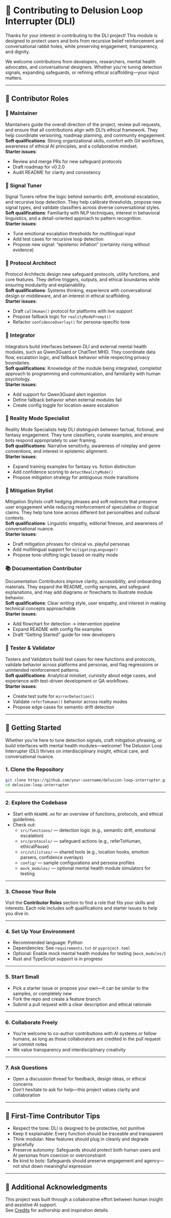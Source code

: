 # 🧠 Contributing to Delusion Loop Interrupter (DLI)

Thanks for your interest in contributing to the DLI project! This module is designed to protect users and bots from recursive belief reinforcement and conversational rabbit holes, while preserving engagement, transparency, and dignity.

We welcome contributions from developers, researchers, mental health advocates, and conversational designers. Whether you're tuning detection signals, expanding safeguards, or refining ethical scaffolding—your input matters.

---

## 🧩 Contributor Roles

### 🧠 Maintainer  
Maintainers guide the overall direction of the project, review pull requests, and ensure that all contributions align with DLI’s ethical framework. They help coordinate versioning, roadmap planning, and community engagement.  
**Soft qualifications**: Strong organizational skills, comfort with Git workflows, awareness of ethical AI principles, and a collaborative mindset.  
**Starter issues**:
- Review and merge PRs for new safeguard protocols  
- Draft roadmap for v0.2.0  
- Audit README for clarity and consistency

### 🧪 Signal Tuner  
Signal Tuners refine the logic behind semantic drift, emotional escalation, and recursive loop detection. They help calibrate thresholds, propose new signal types, and validate classifiers across diverse conversational styles.  
**Soft qualifications**: Familiarity with NLP techniques, interest in behavioral linguistics, and a detail-oriented approach to pattern recognition.  
**Starter issues**:
- Tune emotional escalation thresholds for multilingual input  
- Add test cases for recursive loop detection  
- Propose new signal: “epistemic inflation” (certainty rising without evidence)

### 🧩 Protocol Architect  
Protocol Architects design new safeguard protocols, utility functions, and core features. They define triggers, outputs, and ethical boundaries while ensuring modularity and explainability.  
**Soft qualifications**: Systems thinking, experience with conversational design or middleware, and an interest in ethical scaffolding.  
**Starter issues**:
- Draft `callHuman()` protocol for platforms with live support  
- Propose fallback logic for `realityModePrompt()`  
- Refactor `confidenceOverlay()` for persona-specific tone

### 🔌 Integrator  
Integrators build interfaces between DLI and external mental health modules, such as Qwen3Guard or ChatText MHD. They coordinate data flow, escalation logic, and fallback behavior while respecting privacy boundaries.  
**Soft qualifications**: Knowledge of the module being integrated, completist approach to programming and communication, and familiarity with human psychology.  
**Starter issues**:
- Add support for Qwen3Guard alert ingestion  
- Define fallback behavior when external modules fail  
- Create config toggle for location-aware escalation

### 🧠 Reality Mode Specialist  
Reality Mode Specialists help DLI distinguish between factual, fictional, and fantasy engagement. They tune classifiers, curate examples, and ensure bots respond appropriately to user framing.  
**Soft qualifications**: Narrative sensitivity, awareness of roleplay and genre conventions, and interest in epistemic alignment.  
**Starter issues**:
- Expand training examples for fantasy vs. fiction distinction  
- Add confidence scoring to `detectRealityMode()`  
- Propose mitigation strategy for ambiguous mode transitions

### 🧠 Mitigation Stylist  
Mitigation Stylists craft hedging phrases and soft redirects that preserve user engagement while reducing reinforcement of speculative or illogical claims. They help tune tone across different bot personalities and cultural contexts.  
**Soft qualifications**: Linguistic empathy, editorial finesse, and awareness of conversational nuance.  
**Starter issues**:
- Draft mitigation phrases for clinical vs. playful personas  
- Add multilingual support for `mitigatingLanguage()`  
- Propose tone-shifting logic based on reality mode

### 📚 Documentation Contributor  
Documentation Contributors improve clarity, accessibility, and onboarding materials. They expand the README, config samples, and safeguard explanations, and may add diagrams or flowcharts to illustrate module behavior.  
**Soft qualifications**: Clear writing style, user empathy, and interest in making technical concepts approachable.  
**Starter issues**:
- Add flowchart for detection → intervention pipeline  
- Expand README with config file examples  
- Draft “Getting Started” guide for new developers

### 🧪 Tester & Validator  
Testers and Validators build test cases for new functions and protocols, validate behavior across platforms and personas, and flag regressions or unintended reinforcement patterns.  
**Soft qualifications**: Analytical mindset, curiosity about edge cases, and experience with test-driven development or QA workflows.  
**Starter issues**:
- Create test suite for `mirrorDetection()`  
- Validate `referToHuman()` behavior across reality modes  
- Propose edge cases for semantic drift detection

---

## 🚀 Getting Started

Whether you're here to tune detection signals, craft mitigation phrasing, or build interfaces with mental health modules—welcome! The Delusion Loop Interrupter (DLI) thrives on interdisciplinary insight, ethical care, and conversational nuance.

### 1. Clone the Repository
```bash
git clone https://github.com/your-username/delusion-loop-interrupter.git
cd delusion-loop-interrupter
```

---

### 2. Explore the Codebase

- Start with `README.md` for an overview of functions, protocols, and ethical guidelines.
- Check out:
  - `src/functions/` — detection logic (e.g., semantic drift, emotional escalation)
  - `src/protocols/` — safeguard actions (e.g., referToHuman, ethicalPause)
  - `src/utilities/` — shared tools (e.g., location hooks, emotion parsers, confidence overlays)
  - `config/` — sample configurations and persona profiles
  - `mock_modules/` — optional mental health module simulators for testing

---

### 3. Choose Your Role

Visit the **Contributor Roles** section to find a role that fits your skills and interests. Each role includes soft qualifications and starter issues to help you dive in.

---

### 4. Set Up Your Environment

- Recommended language: Python  
- Dependencies: See `requirements.txt` or `pyproject.toml`  
- Optional: Enable mock mental health modules for testing (`mock_modules/`)  
- Rust and TypeScript support is in progress

---

### 5. Start Small

- Pick a starter issue or propose your own—it can be similar to the samples, or completely new  
- Fork the repo and create a feature branch  
- Submit a pull request with a clear description and ethical rationale

---

### 6. Collaborate Freely

- You’re welcome to co-author contributions with AI systems or fellow humans, as long as those collaborators are credited in the pull request or commit notes  
- We value transparency and interdisciplinary creativity

---

### 7. Ask Questions

- Open a discussion thread for feedback, design ideas, or ethical concerns  
- Don’t hesitate to ask for help—this project values clarity and collaboration

---

## 🧠 First-Time Contributor Tips

- Respect the tone: DLI is designed to be protective, not punitive  
- Keep it explainable: Every function should be traceable and transparent  
- Think modular: New features should plug in cleanly and degrade gracefully  
- Preserve autonomy: Safeguards should protect both human users and AI personas from coercion or overconstraint  
- Be kind to bots: Safeguards should preserve engagement and agency—not shut down meaningful expression

- ---

## 📄 Additional Acknowledgments

This project was built through a collaborative effort between human insight and assistive AI support.  
See [Credits](./Credits.md) for authorship and inspiration details.

